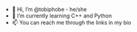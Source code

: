 - 👋 Hi, I’m @tobiphobe - he/she
- 🌱 I’m currently learning C++ and Python
- 📫 You can reach me through the links in my bio

<!---
tobiphobe/tobiphobe is a ✨ special ✨ repository because its `README.md` (this file) appears on your GitHub profile.
You can click the Preview link to take a look at your changes.
--->

